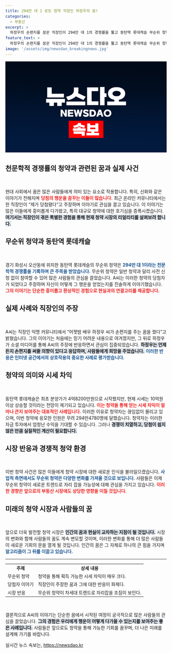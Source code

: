 ```yaml
---
title: 294만 대 1 로또 청약 직장인 하정우의 꿈!
categories:
  - 부동산
excerpt: >
  하정우의 손편지를 꿈꾼 직장인이 294만 대 1의 경쟁률을 뚫고 동탄역 롯데캐슬 무순위 청약 당첨자로 주장! 진위 여부는 미지수지만, 하정우의 반응과 팬들의 유쾌한 부탁들이 화제를 모으고 있다.
feature_text: >
  하정우의 손편지를 꿈꾼 직장인이 294만 대 1의 경쟁률을 뚫고 동탄역 롯데캐슬 무순위 청약 당첨자로 주장! 진위 여부는 미지수지만, 하정우의 반응과 팬들의 유쾌한 부탁들이 화제를 모으고 있다.
image: '/assets/img/newsdao_breakingnews.jpg'
---
```


<p><img src="/assets/img/newsdao_breakingnews.jpg" alt="firstkoreanews 속보" /></p>

<h2 data-ke-size="size26">천문학적 경쟁률의 청약과 관련된 꿈과 실제 사건</h2>

<p data-ke-size="size16">&nbsp;</p>

<p>현대 사회에서 꿈은 많은 사람들에게 의미 있는 요소로 작용합니다. 특히, 신화와 같은 이야기가 전해지며 <b><span style="color: #ee2323;">당첨의 행운을 꿈꾸는 이들이 많습니다.</span></b> 최근 온라인 커뮤니티에서는 한 직장인이 “제가 당첨됐다”고 주장하며 이야기로 관심을 끌고 있습니다. 이 이야기는 많은 이들에게 흥미롭게 다가왔고, 특히 대규모 청약에 대한 호기심을 증폭시켰습니다. <b><span style="background-color: #21538527;">여기서는 직장인이 겪은 특별한 경험을 통해 현재 청약 시장의 리얼리티를 살펴보려 합니다.</span></b></p>

<h2 data-ke-size="size26">무순위 청약과 동탄역 롯데캐슬</h2>

<p data-ke-size="size16">&nbsp;</p>

<p>경기 화성시 오산동에 위치한 동탄역 롯데캐슬의 무순위 청약은 <b><span style="color: #1a5490;">294만 대 1이라는 천문학적 경쟁률을 기록하며 큰 주목을 받았습니다.</span></b> 무순위 청약은 일반 청약과 달리 사전 신청 없이 참여할 수 있어 많은 사람들의 관심을 끌었습니다. A씨는 이러한 청약의 당첨자가 되었다고 주장하며 자신이 어떻게 그 행운을 얻었는지를 진솔하게 이야기했습니다. <b><span style="color: #ee2323;">그의 이야기는 단순한 흥미롭고 환상적인 경험으로 현실과의 연결고리를 제공합니다.</span></b></p>

<h2 data-ke-size="size26">실제 사례와 직장인의 주장</h2>

<p data-ke-size="size16">&nbsp;</p>

<p>A씨는 직장인 익명 커뮤니티에서 “어젯밤 배우 하정우 씨가 손편지를 주는 꿈을 꿨다”고 밝혔습니다. 그의 이야기는 처음에는 믿기 어려운 내용으로 여겨졌지만, 그 뒤로 하정우가 소셜 미디어를 통해 A씨의 주장에 반응하면서 관심이 집중되었습니다. <b><span style="background-color: #21538527;">하정우는 언제든지 손편지를 써줄 의향이 있다고 응답하며, 사람들에게 희망을 주었습니다.</span></b> <b><span style="color: #1a5490;">이러한 반응은 인터넷 공간에서의 상호작용의 중요한 사례로 평가받습니다.</span></b></p>

<h2 data-ke-size="size26">청약의 의미와 시세 차익</h2>

<p data-ke-size="size16">&nbsp;</p>

<p>동탄역 롯데캐슬은 최초 분양가가 4억8200만원으로 시작했지만, 현재 시세는 10억원 이상 상승할 것이라는 전망이 제기되고 있습니다. <b><span style="color: #ee2323;">이는 청약을 통해 얻는 시세 차익이 얼마나 큰지 보여주는 대표적인 사례입니다.</span></b> 이러한 이유로 청약자는 끊임없이 몰리고 있으며, 이번 청약에 응모한 인원은 무려 294만4780명에 달했습니다. 청약자는 이러한 자금 투자에서 엄청난 수익을 기대할 수 있습니다. 그러나 <b><span style="background-color: #21538527;">경쟁이 치열하고, 당첨이 쉽지 않은 만큼 실질적인 계산이 필요합니다.</span></b></p>

<h2 data-ke-size="size26">시장 반응과 경쟁적 청약 환경</h2>

<p data-ke-size="size16">&nbsp;</p>

<p>이번 청약 사건은 많은 이들에게 청약 시장에 대한 새로운 인식을 불러일으켰습니다. <b><span style="color: #1a5490;">사업적 측면에서도 무순위 청약은 다양한 변화를 가져올 것으로 보입니다.</span></b> 사람들은 이제 무순위 청약이 새로운 트렌드로 자리 잡을 가능성에 대해 관심을 가지고 있습니다. <b><span style="color: #ee2323;">이러한 경향은 앞으로의 부동산 시장에도 상당한 영향을 미칠 것입니다.</span></b></p>

<h2 data-ke-size="size26">미래의 청약 시장과 사람들의 꿈</h2>

<p data-ke-size="size16">&nbsp;</p>

<p>앞으로 더욱 발전할 청약 시장은 <b><span style="background-color: #21538527;">인간의 꿈과 현실이 교차하는 지점이 될 것입니다.</span></b> 시장의 변화와 함께 사람들의 꿈도 계속 변모할 것이며, 이러한 변화를 통해 더 많은 사람들이 새로운 기회의 문을 열게 될 것입니다. 인간의 꿈은 그 자체로 하나의 큰 힘을 가지며 <b><span style="color: #1a5490;">알고리즘이 그 뒤를 이끌고 있습니다.</span></b></p>

<hr/>

<table>
    <tr>
        <td style="text-align: center; height: 17px;"><b>주제</b></td>
        <td style="text-align: center; height: 17px;"><b>상세 내용</b></td>
    </tr>
    <tr>
        <td>무순위 청약</td>
        <td>청약을 통해 획득 가능한 시세 차익이 매우 크다.</td>
    </tr>
    <tr>
        <td>당첨자 이야기</td>
        <td>직장인이 주장한 꿈과 그에 대한 반응이 화제다.</td>
    </tr>
    <tr>
        <td>시장 반응</td>
        <td>무순위 청약이 차세대 트렌드로 자리잡을 조짐이 보인다.</td>
    </tr>
</table>

<p data-ke-size="size16">&nbsp;</p>

<p>결론적으로 A씨의 이야기는 단순한 꿈에서 시작된 여정이 궁극적으로 많은 사람들의 관심을 끌었습니다. <b><span style="background-color: #21538527;">그의 경험은 우리에게 행운이 어떻게 다가올 수 있는지를 보여주는 좋은 사례입니다.</span></b> 사람들은 앞으로도 청약을 통해 가능한 기회를 꿈꾸며, 더 나은 미래를 설계해 가기를 바랍니다.</p>
실시간 뉴스 속보는, <a href="https://newsdao.kr" rel="dofollow">https://newsdao.kr</a>


